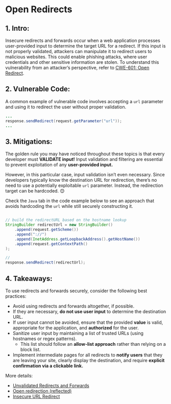 # Open Redirects

## 1. Intro:

Insecure redirects and forwards occur when a web application processes user-provided input to determine the target URL for a redirect. If this input is not properly validated, attackers can manipulate it to redirect users to malicious websites. This could enable phishing attacks, where user credentials and other sensitive information are stolen. To understand this vulnerability from an attacker’s perspective, refer to [CWE-601: Open Redirect](https://cwe.mitre.org/data/definitions/601.html).

## 2. Vulnerable Code:

A common example of vulnerable code involves accepting a `url` parameter and using it to redirect the user without proper validation.

```java
...
response.sendRedirect(request.getParameter("url"));
...
```


## 3. Mitigations:

The golden rule you may have noticed throughout these topics is that every developer must **VALIDATE input!** Input validation and filtering are essential to prevent exploitation of any **user-provided input.**  

However, in this particular case, input validation isn’t even necessary. Since developers typically know the destination URL for redirection, there’s no need to use a potentially exploitable `url` parameter. Instead, the redirection target can be hardcoded. 😊  

Check the `Java` tab in the code example below to see an approach that avoids hardcoding the `url` while still securely constructing it.

```java

// build the redirectURL based on the hostname lookup
StringBuilder redirectUrl = new StringBuilder()
    .append(request.getScheme())
    .append("://")
    .append(InetAddress.getLoopbackAddress().getHostName())
    .append(request.getContextPath()
);

//
response.sendRedirect(redirectUrl);
```

## 4. Takeaways:

To use redirects and forwards securely, consider the following best practices:

- Avoid using redirects and forwards altogether, if possible.  
- If they are necessary, **do not use user input** to determine the destination URL.  
- If user input cannot be avoided, ensure that the provided **value** is valid, appropriate for the application, and **authorized** for the user.  
- Sanitize user input by maintaining a list of trusted URLs (using hostnames or regex patterns).  
  - This list should follow an **allow-list approach** rather than relying on a block list.  
- Implement intermediate pages for all redirects to **notify users** that they are leaving your site, clearly display the destination, and require **explicit confirmation via a clickable link.**  

More details:

* [Unvalidated Redirects and Forwards](https://cheatsheetseries.owasp.org/cheatsheets/Unvalidated_Redirects_and_Forwards_Cheat_Sheet.html)
* [Open redirection \(reflected\)](https://portswigger.net/kb/issues/00500100_open-redirection-reflected)
* [Insecure URL Redirect](https://application.security/free-application-security-training/owasp-top-10-insecure-url-redirect)

